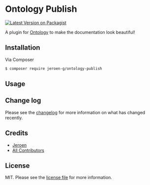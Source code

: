 # Ontology Publish

[![Latest Version on Packagist][ico-version]][link-packagist]

A plugin for [Ontology](https://github.com/Jeroen-G/Ontology) to make the documentation look beautiful!

## Installation

Via Composer

``` bash
$ composer require jeroen-g/ontology-publish
```

## Usage

## Change log

Please see the [changelog](changelog.md) for more information on what has changed recently.

## Credits

- [Jeroen](https://github.com/jeroeng)
- [All Contributors][link-contributors]

## License

MIT. Please see the [license file](license.md) for more information.

[ico-version]: https://img.shields.io/packagist/v/jeroen-g/ontology-publish.svg?style=flat-square

[link-packagist]: https://packagist.org/packages/jeroen-g/ontology-publish
[link-contributors]: ../../contributors
